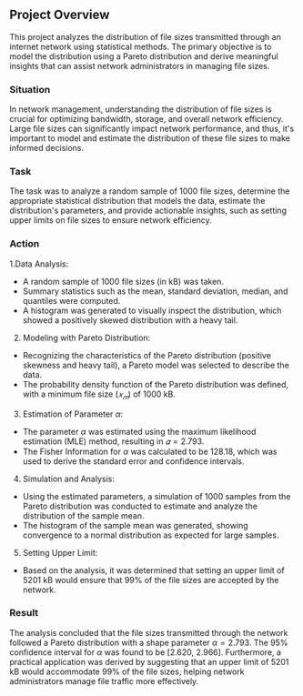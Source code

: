 ## Project Overview
This project analyzes the distribution of file sizes transmitted through an internet network using statistical methods. The primary objective is to model the distribution using a Pareto distribution and derive meaningful insights that can assist network administrators in managing file sizes.

### Situation
In network management, understanding the distribution of file sizes is crucial for optimizing bandwidth, storage, and overall network efficiency. Large file sizes can significantly impact network performance, and thus, it's important to model and estimate the distribution of these file sizes to make informed decisions.

### Task
The task was to analyze a random sample of 1000 file sizes, determine the appropriate statistical distribution that models the data, estimate the distribution's parameters, and provide actionable insights, such as setting upper limits on file sizes to ensure network efficiency.

### Action

1.Data Analysis:

* A random sample of 1000 file sizes (in kB) was taken. 
* Summary statistics such as the mean, standard deviation, median, and quantiles were computed.
* A histogram was generated to visually inspect the distribution, which showed a positively skewed distribution with a heavy tail.

2. Modeling with Pareto Distribution:

* Recognizing the characteristics of the Pareto distribution (positive skewness and heavy tail), a Pareto model was selected to describe the data.
* The probability density function of the Pareto distribution was defined, with a minimum file size ($𝑥_𝑚$) of 1000 kB.

3. Estimation of Parameter $\alpha$:

* The parameter $\alpha$ was estimated using the maximum likelihood estimation (MLE) method, resulting in $𝛼 = 2.793$.
* The Fisher Information for $\alpha$ was calculated to be 128.18, which was used to derive the standard error and confidence intervals.

4. Simulation and Analysis:

* Using the estimated parameters, a simulation of 1000 samples from the Pareto distribution was conducted to estimate and analyze the distribution of the sample mean.
* The histogram of the sample mean was generated, showing convergence to a normal distribution as expected for large samples.

5. Setting Upper Limit:

* Based on the analysis, it was determined that setting an upper limit of 5201 kB would ensure that 99% of the file sizes are accepted by the network.

### Result

The analysis concluded that the file sizes transmitted through the network followed a Pareto distribution with a shape parameter $\alpha = 2.793$. The 95% confidence interval for 
$\alpha$ was found to be [2.620, 2.966]. Furthermore, a practical application was derived by suggesting that an upper limit of 5201 kB would accommodate 99% of the file sizes, helping network administrators manage file traffic more effectively.
